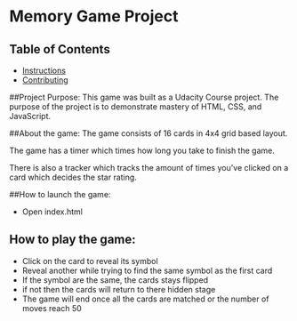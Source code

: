 # Memory Game Project

## Table of Contents

* [Instructions](#instructions)
* [Contributing](#contributing)

##Project Purpose:
This game was built as a Udacity Course project. The purpose of the project is to demonstrate mastery of HTML, CSS, and JavaScript.

##About the game:
The game consists of 16 cards in 4x4 grid based layout. 

The game has a timer which times how long you take to finish the game. 

There is also a tracker which tracks the amount of times you've clicked on a card which decides the star rating.

##How to launch the game:
* Open index.html

## How to play the game:
* Click on the card to reveal its symbol
* Reveal another while trying to find the same symbol as the first card
* If the symbol are the same, the cards stays flipped
* if not then the cards will return to there hidden stage
* The game will end once all the cards are matched or the number of moves reach 50